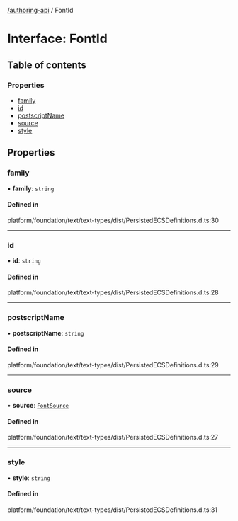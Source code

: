 [ /authoring-api](../overview.md) / FontId

# Interface: FontId

## Table of contents

### Properties

- [family](FontId.md#family)
- [id](FontId.md#id)
- [postscriptName](FontId.md#postscriptName)
- [source](FontId.md#source)
- [style](FontId.md#style)

## Properties

### <a id="family" name="family"></a> family

• **family**: `string`

#### Defined in

platform/foundation/text/text-types/dist/PersistedECSDefinitions.d.ts:30

___

### <a id="id" name="id"></a> id

• **id**: `string`

#### Defined in

platform/foundation/text/text-types/dist/PersistedECSDefinitions.d.ts:28

___

### <a id="postscriptName" name="postscriptName"></a> postscriptName

• **postscriptName**: `string`

#### Defined in

platform/foundation/text/text-types/dist/PersistedECSDefinitions.d.ts:29

___

### <a id="source" name="source"></a> source

• **source**: [`FontSource`](../enums/FontSource.md)

#### Defined in

platform/foundation/text/text-types/dist/PersistedECSDefinitions.d.ts:27

___

### <a id="style" name="style"></a> style

• **style**: `string`

#### Defined in

platform/foundation/text/text-types/dist/PersistedECSDefinitions.d.ts:31
